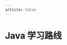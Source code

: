 ```yaml
---
article: false
---
```


# Java 学习路线
<iframe
  :src="$withBase('/markmap/Java-roadmap.html')"
  width="100%"
  height="800"
  frameborder="0"
  scrolling="No"
  leftmargin="0"
  topmargin="0"
/>


## Java 基础
### 面向对象编程

- 基本原则 (SOLID)
  
  ​	单一功能SRP：一个类应该只负责一个职责
  
  ​	开闭原则OCP：对扩展开放，对修改封闭
  
  ​	替换原则LSP：子类应当可以替换父类并出现在父类能够出现的任何地方
  
  ​	接口隔离ISP：客户端不应该依赖那些它不需要的接口
  
  ​	依赖反转DIP：要针对接口编程，而不是针对实现编程
  
- 封装，继承和多态
  
  ​	封装：把客观事物封装成抽象的类，并且类可以把自己的数据和方法只让可信的类或者对象操作，对不可信的进行信息隐藏。
  
  ​	继承：让某个类型的对象获得父类型的对象的属性的方法。
  
- 实例方法，静态方法与抽象方法

- 方法重写和重载

- 抽象类

- 内部类

- 可变参数方法

- 重要关键字

  - this和super

  - static

  - final

  - instanceof

### Java字符串

- 常用方法

- 不可变性

- StringBuilder与StringBuffer

- 字符串常量池
  
  `String s = new String("ABC");`: 先在字符串常量池中创建对象“ABC”，然后再在堆上创建对象“ABC”

## [Java IO](JavaIO/README.md)

### [Java 传统IO (BIO)](JavaIO/java-io.md)

### [Java NIO](JavaIO/java-nio.md)

### [Java AIO](Java-IO/java-aio.md)

## Java 集合框架 (Collections)

### Set & List

- ArrayList 和 LinkedList

- ArrayList 详解

- LinkedList 详解

- 范型

- Iterator和Iterable

- For Loop循环

### Map

- HashMap详解

- LinkedHashMap详解

### Collections & Arrays 工具类

## [Java 并发编程 (Concurrency)](java-concurrency.md)

### 线程与进程

- 操作系统的线程与进程
- Java的线程与进程
- Java线程的6种状态与转移
- 线程组与线程优先级
- 多线程带来的问题
- 协程

### Java内存模型

- volatile 关键字

### 锁

- syncronized 关键字与锁升级
- 偏向锁
- 乐观锁 CAS
- 抽象队列同步器 AQS
- 锁分类和 JUC 包
- 重入锁

### 并发容器

- ConcurrentHashMap

### 线程池



## Java 反射与面向切面编程
